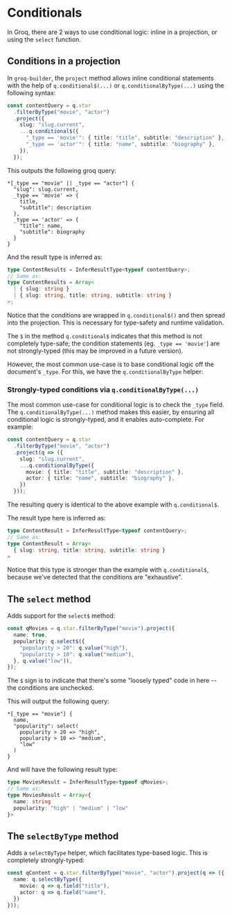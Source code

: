 # Conditionals

In Groq, there are 2 ways to use conditional logic: inline in a projection, or using the `select` function.

## Conditions in a projection

In `groq-builder`, the `project` method allows inline conditional statements with the help of `q.conditional$(...)` or `q.conditionalByType(...)` using the following syntax:

```ts
const contentQuery = q.star
  .filterByType("movie", "actor")
  .project({
    slug: "slug.current",
    ...q.conditional$({
      "_type == 'movie'": { title: "title", subtitle: "description" },
      "_type == 'actor'": { title: "name", subtitle: "biography" },
    }),
  });
```

This outputs the following groq query:
```groq
*[_type == "movie" || _type == "actor"] {
  "slug": slug.current,
  _type == 'movie' => {
    title,
    "subtitle": description
  },
  _type == 'actor' => {
    "title": name,
    "subtitle": biography
  }
}
```

And the result type is inferred as:
```ts
type ContentResults = InferResultType<typeof contentQuery>;
// Same as:
type ContentResults = Array<
  | { slug: string }
  | { slug: string, title: string, subtitle: string }
>;
```

Notice that the conditions are wrapped in `q.conditional$()` and then spread into the projection.  This is necessary for type-safety and runtime validation.

The `$` in the method `q.conditional$` indicates that this method is not completely type-safe; the condition statements (eg. `_type == 'movie'`) are not strongly-typed (this may be improved in a future version).

However, the most common use-case is to base conditional logic off the document's `_type`.  For this, we have the `q.conditionalByType` helper:

### Strongly-typed conditions via `q.conditionalByType(...)`

The most common use-case for conditional logic is to check the `_type` field. 
The `q.conditionalByType(...)` method makes this easier, by ensuring all conditional logic is strongly-typed, and it enables auto-complete.  For example:

```ts
const contentQuery = q.star
  .filterByType("movie", "actor")
  .project(q => ({
    slug: "slug.current",
    ...q.conditionalByType({
      movie: { title: "title", subtitle: "description" },
      actor: { title: "name", subtitle: "biography" },
    })
  }));
```

The resulting query is identical to the above example with `q.conditional$`.

The result type here is inferred as:

```ts
type ContentResult = InferResultType<typeof contentQuery>;
// Same as:
type ContentResult = Array<
  { slug: string, title: string, subtitle: string }
>
```

Notice that this type is stronger than the example with `q.conditional$`, because we've detected that the conditions are "exhaustive". 

## The `select` method

Adds support for the `select$` method:
```ts
const qMovies = q.star.filterByType("movie").project({
  name: true,
  popularity: q.select$({
    "popularity > 20": q.value("high"),
    "popularity > 10": q.value("medium"),
  }, q.value("low")),
});
```

The `$` sign is to indicate that there's some "loosely typed" code in here -- the conditions are unchecked.

This will output the following query:
```groq
*[_type == "movie"] {
  name,
  "popularity": select(
    popularity > 20 => "high",
    popularity > 10 => "medium",
    "low"
  )
}
```

And will have the following result type:
```ts
type MoviesResult = InferResultType<typeof qMovies>;
// Same as:
type MoviesResult = Array<{
  name: string
  popularity: "high" | "medium" | "low"
}>
```


## The `selectByType` method

Adds a `selectByType` helper, which facilitates type-based logic.  This is completely strongly-typed:
```ts
const qContent = q.star.filterByType("movie", "actor").project(q => ({
  name: q.selectByType({
    movie: q => q.field("title"),
    actor: q => q.field("name"),
  })
}));
```

